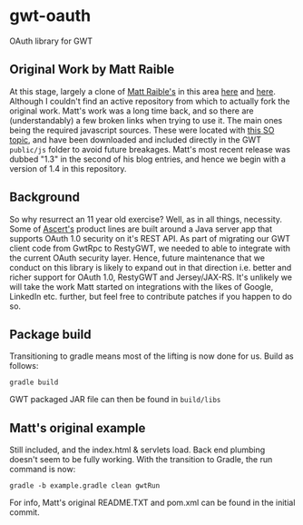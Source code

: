 # gwt-oauth

OAuth library for GWT

## Original Work by Matt Raible
At this stage, largely a clone of [Matt Raible's](https://twitter.com/mraible) in this area [here](https://raibledesigns.com/rd/entry/implementing_oauth_with_gwt) and [here](https://raibledesigns.com/rd/entry/gwt_oauth_and_linkedin_apis). Although I couldn't find an active repository from which to actually fork the original work. Matt's work was a long time back, and so there are (understandably) a few broken links when trying to use it. The main ones being the required javascript sources. These were located with [this SO topic](https://stackoverflow.com/questions/37183524/http-oauth-googlecode-com-svn-code-javascript-oauth-js-is-down-please-provide), and have been downloaded and included directly in the GWT `public/js` folder to avoid future breakages. Matt's most recent release was dubbed "1.3" in the second of his blog entries, and hence we begin with a version of 1.4 in this repository.

## Background
So why resurrect an 11 year old exercise? Well, as in all things, necessity. Some of [Ascert's](https://ascert.com) product lines are built around a Java server app that supports OAuth 1.0 security on it's REST API. As part of migrating our GWT client code from GwtRpc to RestyGWT, we needed to able to integrate with the current OAuth security layer. Hence, future maintenance that we conduct on this library is likely to expand out in that direction i.e. better and richer support for OAuth 1.0, RestyGWT and Jersey/JAX-RS. It's unlikely we will take the work Matt started on integrations with the likes of Google, LinkedIn etc. further, but feel free to contribute patches if you happen to do so.

## Package build

Transitioning to gradle means most of the lifting is now done for us. Build as follows:

```
gradle build
```

GWT packaged JAR file can then be found in `build/libs`

## Matt's original example

Still included, and the index.html & servlets load. Back end plumbing doesn't seem to be fully working. With the transition to Gradle, the run command is now:

```
gradle -b example.gradle clean gwtRun
```

For info, Matt's original README.TXT and pom.xml can be found in the initial commit.


